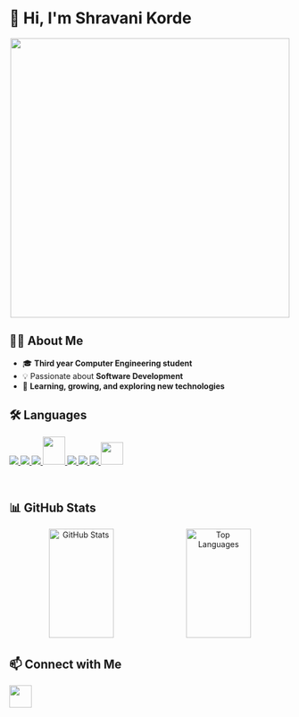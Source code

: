 
# 👋 Hi, I'm Shravani Korde

<p align="center"> <img src="https://user-images.githubusercontent.com/74038190/212749168-86d6c7ab-98da-409b-998f-c5b74721badd.gif" width="500"> </p> 

## 👨‍🎓 About Me  
- 🎓 **Third year Computer Engineering student**  
- 💡 Passionate about **Software Development**  
- 🚀 **Learning, growing, and exploring new technologies**  

## 🛠️ Languages   
<p align="left">  
    <a href="https://developer.mozilla.org/en-US/docs/Web/JavaScript" target="_blank"> 
    <img src="https://img.icons8.com/color/48/000000/javascript.png"/> </a> 
    <a href="https://www.w3.org/html/" target="_blank"> <img src="https://img.icons8.com/color/48/000000/html-5.png"/> 
    </a> 
    <a href="https://www.w3schools.com/css/" target="_blank"> 
    <img src="https://img.icons8.com/color/48/000000/css3.png"/> 
    </a> 
    <a href="https://www.java.com/" target="_blank">
   <img src="https://cdn.jsdelivr.net/gh/devicons/devicon/icons/java/java-original.svg" width="40" height="50"/>
</a>
 <a href="https://www.python.org" target="_blank"> 
 <img src="https://img.icons8.com/color/48/000000/python.png"/> 
 </a>
    <a href="https://icons8.com/icon/40669/c++">
    <img src="https://img.icons8.com/color/48/000000/c-plus-plus-logo.png"/>
    </a>
    <a href="https://icons8.com/icon/40670/c-programming">
    <img src="https://img.icons8.com/color/48/000000/c-programming.png"/>
    </a>
      <img src="https://cdn.jsdelivr.net/gh/devicons/devicon/icons/mysql/mysql-original.svg" width="40" height="40"/>
</p>
<br/>

## 📊 GitHub Stats 
<div align="center">

  <img src="https://github-readme-stats.vercel.app/api?username=Shravani-Korde&show_icons=true&theme=buefy&hide_border=true" alt="GitHub Stats" width="48%" height="195"/> 
  <img src="https://github-readme-stats.vercel.app/api/top-langs/?username=Shravani-Korde&layout=compact&theme=buefy&hide_border=true" alt="Top Languages" width="48%" height="195"/> 

</div>


## 📫 Connect with Me  
  <a href="https://www.linkedin.com/in/shravani-korde11">
    <img src="https://cdn.jsdelivr.net/gh/devicons/devicon/icons/linkedin/linkedin-original.svg" width="40" height="40"/>
  </a>


